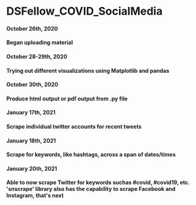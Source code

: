 # DSFellow_COVID_SocialMedia


#### October 26th, 2020
#### Began uploading material

#### October 28-29th, 2020
#### Trying out different visualizations using Matplotlib and pandas

#### October 30th, 2020
#### Produce html output or pdf output from .py file


#### January 17th, 2021
#### Scrape individual twitter accounts for recent tweets


#### January 18th, 2021
#### Scrape for keywords, like hashtags, across a span of dates/times


#### January 20th, 2021
#### Able to now scrape Twitter for keywords suchas #covid, #covid19, etc. 'snscrape' library also has the capability to scrape Facebook and Instagram, that's next
